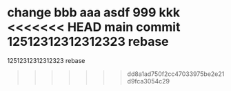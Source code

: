 change
bbb
aaa
asdf
999
kkk
<<<<<<< HEAD
main commit
12512312312312323 rebase
=======
12512312312312323 rebase
>>>>>>> dd8a1ad750f2cc47033975be2e21d9fca3054c29
